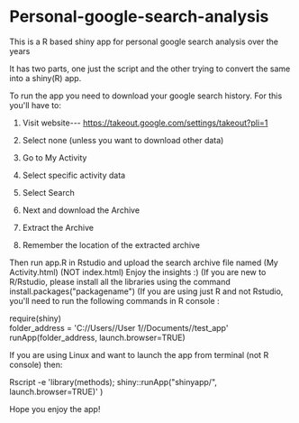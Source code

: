# Personal-google-search-analysis
This is a R based shiny app for personal google search analysis over the years

It has two parts, one just the script and the other trying to convert the same into a shiny(R) app.

To run the app you need to download your google search history. For this you'll have to:

1) Visit website--- 
https://takeout.google.com/settings/takeout?pli=1

2) Select none (unless you want to download other data)
3) Go to My Activity
4) Select specific activity data
5) Select Search
6) Next and download the Archive
7) Extract the Archive
8) Remember the location of the extracted archive

Then run app.R in Rstudio and upload the search archive file named (My Activity.html) (NOT index.html)
Enjoy the insights :)
(If you are new to R/Rstudio, please install all the libraries using the command install.packages("packagename")
(If you are using just R and not Rstudio, you'll need to run the following commands in R console :

require(shiny)
<br>folder_address = 'C://Users//User 1//Documents//test_app'
<br>runApp(folder_address, launch.browser=TRUE)

If you are using Linux and want to launch the app from terminal (not R console) then:

Rscript -e 'library(methods); shiny::runApp("shinyapp/", launch.browser=TRUE)'
)


Hope you enjoy the app!

